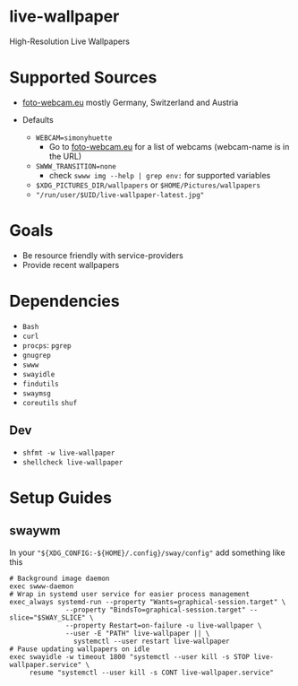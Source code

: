 # live-wallpaper

High-Resolution Live Wallpapers

# Supported Sources

* [foto-webcam.eu](https://foto-webcam.eu) mostly Germany, Switzerland and Austria


* Defaults
  * `WEBCAM=simonyhuette`
    * Go to [foto-webcam.eu](https://foto-webcam.eu) for a list of webcams (webcam-name is in the URL)
  * `SWWW_TRANSITION=none`
    * check `swww img --help | grep env:` for supported variables
  * `$XDG_PICTURES_DIR/wallpapers` or `$HOME/Pictures/wallpapers`
  * `"/run/user/$UID/live-wallpaper-latest.jpg"`

# Goals

* Be resource friendly with service-providers
* Provide recent wallpapers

# Dependencies

* `Bash`
* `curl`
* `procps`: `pgrep`
* `gnugrep`
* `swww`
* `swayidle`
* `findutils`
* `swaymsg`
* `coreutils` `shuf`

## Dev

* `shfmt -w live-wallpaper`
* `shellcheck live-wallpaper`

# Setup Guides

## swaywm

In your `"${XDG_CONFIG:-${HOME}/.config}/sway/config"` add something like this

```i3config
# Background image daemon
exec swww-daemon
# Wrap in systemd user service for easier process management
exec_always systemd-run --property "Wants=graphical-session.target" \
              --property "BindsTo=graphical-session.target" --slice="$SWAY_SLICE" \
              --property Restart=on-failure -u live-wallpaper \
              --user -E "PATH" live-wallpaper || \
                systemctl --user restart live-wallpaper
# Pause updating wallpapers on idle
exec swayidle -w timeout 1800 "systemctl --user kill -s STOP live-wallpaper.service" \
     resume "systemctl --user kill -s CONT live-wallpaper.service"
```
